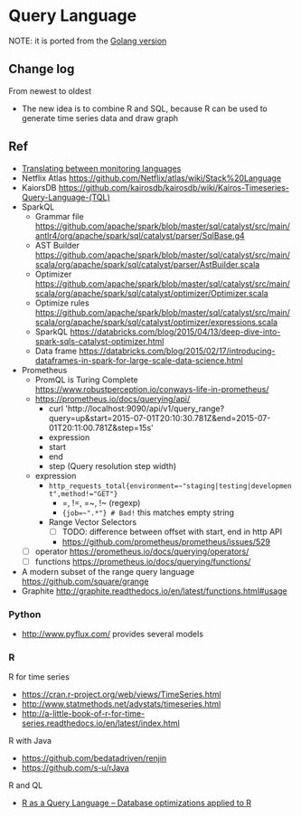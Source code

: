 # Query Language

NOTE: it is ported from the [Golang version](https://github.com/xephonhq/tsdb-ql/blob/master/doc/spec-draft/query_language.md)

## Change log

From newest to oldest

- The new idea is to combine R and SQL, because R can be used to generate time series data and draw graph

## Ref

- [Translating between monitoring languages](https://www.robustperception.io/translating-between-monitoring-languages/)
- Netflix Atlas https://github.com/Netflix/atlas/wiki/Stack%20Language
- KaiorsDB https://github.com/kairosdb/kairosdb/wiki/Kairos-Timeseries-Query-Language-(TQL)
- SparkQL
  - Grammar file https://github.com/apache/spark/blob/master/sql/catalyst/src/main/antlr4/org/apache/spark/sql/catalyst/parser/SqlBase.g4
  - AST Builder https://github.com/apache/spark/blob/master/sql/catalyst/src/main/scala/org/apache/spark/sql/catalyst/parser/AstBuilder.scala
  - Optimizer https://github.com/apache/spark/blob/master/sql/catalyst/src/main/scala/org/apache/spark/sql/catalyst/optimizer/Optimizer.scala
  - Optimize rules https://github.com/apache/spark/blob/master/sql/catalyst/src/main/scala/org/apache/spark/sql/catalyst/optimizer/expressions.scala
  - SparkQL https://databricks.com/blog/2015/04/13/deep-dive-into-spark-sqls-catalyst-optimizer.html
  - Data frame https://databricks.com/blog/2015/02/17/introducing-dataframes-in-spark-for-large-scale-data-science.html
- Prometheus
  - PromQL is Turing Complete https://www.robustperception.io/conways-life-in-prometheus/
  - https://prometheus.io/docs/querying/api/
    - curl 'http://localhost:9090/api/v1/query_range?query=up&start=2015-07-01T20:10:30.781Z&end=2015-07-01T20:11:00.781Z&step=15s'
    - expression
    - start
    - end
    - step (Query resolution step width)
  - expression
    - `http_requests_total{environment=~"staging|testing|development",method!="GET"}`
      - =, !=, =~, !~ (regexp)
      - `{job=~".*"} # Bad!` this matches empty string
    - Range Vector Selectors
      - [ ] TODO: difference between offset with start, end in http API
      - https://github.com/prometheus/prometheus/issues/529
  - [ ] operator https://prometheus.io/docs/querying/operators/
  - [ ] functions https://prometheus.io/docs/querying/functions/
- A modern subset of the range query language https://github.com/square/grange
- Graphite http://graphite.readthedocs.io/en/latest/functions.html#usage

### Python

- http://www.pyflux.com/ provides several models

### R

R for time series

- https://cran.r-project.org/web/views/TimeSeries.html
- http://www.statmethods.net/advstats/timeseries.html
- http://a-little-book-of-r-for-time-series.readthedocs.io/en/latest/index.html

R with Java

- https://github.com/bedatadriven/renjin
- https://github.com/s-u/rJava

R and QL

- [R as a Query Language – Database optimizations applied to R](http://www.bedatadriven.com/research/r-as-a-query-language.html)
